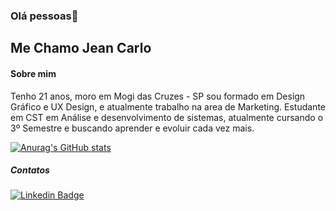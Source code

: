 ### Olá pessoas👋
## Me Chamo Jean Carlo
#### Sobre mim

Tenho 21 anos, moro em Mogi das Cruzes - SP  sou formado em Design Gráfico e UX Design, e atualmente trabalho na area de Marketing. Estudante em CST em Análise e desenvolvimento de sistemas, atualmente cursando o 3º Semestre e buscando aprender e evoluir cada vez mais.

[![Anurag's GitHub stats](https://github-readme-stats.vercel.app/api?username=Jean-Carlo-Torres&show_icons=true&theme=dark)](https://github.com/anuraghazra/github-read-stats)

##### Contatos
[![Linkedin Badge](https://img.shields.io/badge/-JeanCarlo-blue?style=flat-square&logo=Linkedin&logoColor=white&link=https://www.linkedin.com/in/jeancarlotorre619b/)](https://www.linkedin.com/in/jeancarlotorre619b/)
